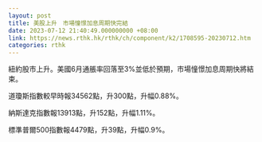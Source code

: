 ```yaml
---
layout: post
title: 美股上升　市場憧憬加息周期快完結
date: 2023-07-12 21:40:49.000000000 +08:00
link: https://news.rthk.hk/rthk/ch/component/k2/1708595-20230712.htm
categories: rthk
---
```


紐約股市上升。美國6月通脹率回落至3%並低於預期，市場憧憬加息周期快將結束。

道瓊斯指數較早時報34562點，升300點，升幅0.88%。

納斯達克指數報13913點，升152點，升幅1.11%。

標準普爾500指數報4479點，升39點，升幅0.9%。
